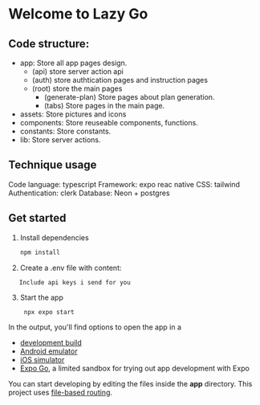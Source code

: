 # Welcome to Lazy Go

## Code structure:

- app: Store all app pages design.
  - (api) store server action api
  - (auth) store authtication pages and instruction pages
  - (root) store the main pages
    - (generate-plan) Store pages about plan generation.
    - (tabs) Store pages in the main page.
- assets: Store pictures and icons
- components: Store reuseable components, functions.
- constants: Store constants.
- lib: Store server actions.

## Technique usage

Code language: typescript
Framework: expo reac native
CSS: tailwind
Authentication: clerk
Database: Neon + postgres

## Get started

1. Install dependencies

   ```bash
   npm install
   ```

2. Create a .env file with content:

```
   Include api keys i send for you

```

3. Start the app

   ```bash
    npx expo start
   ```

In the output, you'll find options to open the app in a

- [development build](https://docs.expo.dev/develop/development-builds/introduction/)
- [Android emulator](https://docs.expo.dev/workflow/android-studio-emulator/)
- [iOS simulator](https://docs.expo.dev/workflow/ios-simulator/)
- [Expo Go](https://expo.dev/go), a limited sandbox for trying out app development with Expo

You can start developing by editing the files inside the **app** directory. This project uses [file-based routing](https://docs.expo.dev/router/introduction).
